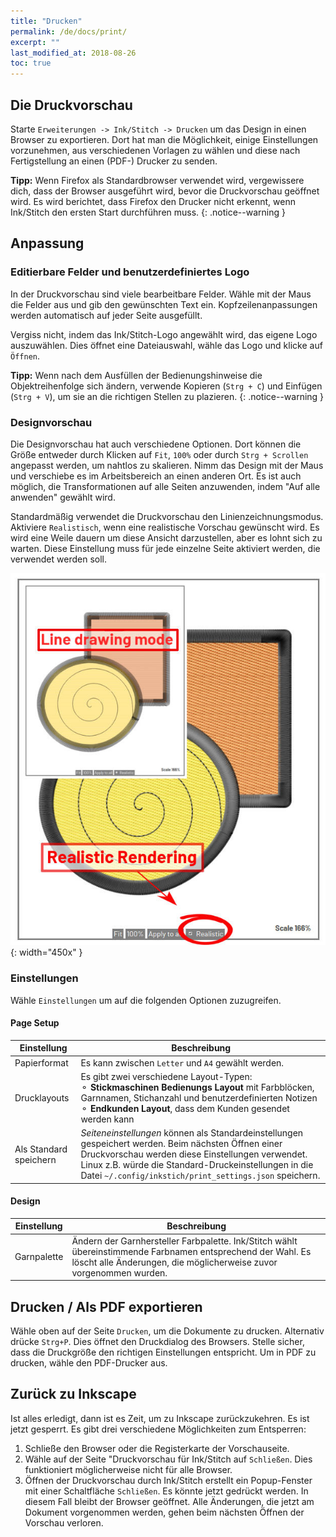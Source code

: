 ```yaml
---
title: "Drucken"
permalink: /de/docs/print/
excerpt: ""
last_modified_at: 2018-08-26
toc: true
---
```

## Die Druckvorschau

Starte `Erweiterungen -> Ink/Stitch -> Drucken` um das Design in einen Browser zu exportieren. Dort hat man die Möglichkeit, einige Einstellungen vorzunehmen, aus verschiedenen Vorlagen zu wählen und diese nach Fertigstellung an einen (PDF-) Drucker zu senden.

**Tipp:** Wenn Firefox als Standardbrowser verwendet wird, vergewissere dich, dass der Browser ausgeführt wird, bevor die Druckvorschau geöffnet wird. Es wird berichtet, dass Firefox den Drucker nicht erkennt, wenn Ink/Stitch den ersten Start durchführen muss.
{: .notice--warning }

## Anpassung

### Editierbare Felder und benutzerdefiniertes Logo
In der Druckvorschau sind viele bearbeitbare Felder. Wähle mit der Maus die Felder aus und gib den gewünschten Text ein. Kopfzeilenanpassungen werden automatisch auf jeder Seite ausgefüllt.

Vergiss nicht, indem das Ink/Stitch-Logo angewählt wird, das eigene Logo auszuwählen. Dies öffnet eine Dateiauswahl, wähle das Logo und klicke auf `Öffnen`.

**Tipp:** Wenn nach dem Ausfüllen der Bedienungshinweise die Objektreihenfolge sich ändern, verwende Kopieren (`Strg + C`) und Einfügen (`Strg + V`), um sie an die richtigen Stellen zu plazieren.
{: .notice--warning }

### Designvorschau

Die Designvorschau hat auch verschiedene Optionen. Dort können die Größe entweder durch Klicken auf `Fit`, `100%` oder durch `Strg + Scrollen` angepasst werden, um nahtlos zu skalieren. Nimm das Design mit der Maus und verschiebe es im Arbeitsbereich an einen anderen Ort. Es ist auch möglich, die Transformationen auf alle Seiten anzuwenden, indem "Auf alle anwenden" gewählt wird.

Standardmäßig verwendet die Druckvorschau den Linienzeichnungsmodus. Aktiviere `Realistisch`, wenn eine realistische Vorschau gewünscht wird. Es wird eine Weile dauern um diese Ansicht darzustellen, aber es lohnt sich zu warten. Diese Einstellung muss für jede einzelne Seite aktiviert werden, die verwendet werden soll.

![Linienzeichnung und realistische Vorschau](/assets/images/docs/print-realistic-rendering.jpg){: width="450x" }

### Einstellungen

Wähle `Einstellungen` um auf die folgenden Optionen zuzugreifen.

#### Page Setup

Einstellung|Beschreibung
---|---
Papierformat | Es kann zwischen `Letter` und `A4` gewählt werden.
Drucklayouts | Es gibt zwei verschiedene Layout-Typen:<br />⚬ **Stickmaschinen Bedienungs Layout** mit Farbblöcken, Garnnamen, Stichanzahl und benutzerdefinierten Notizen<br />⚬ **Endkunden Layout**, dass dem Kunden gesendet werden kann
Als Standard speichern | *Seiteneinstellungen* können als Standardeinstellungen gespeichert werden. Beim nächsten Öffnen einer Druckvorschau werden diese Einstellungen verwendet. Linux z.B. würde die Standard-Druckeinstellungen in die Datei `~/.config/inkstich/print_settings.json` speichern.

#### Design

Einstellung|Beschreibung
---|---
Garnpalette | Ändern der Garnhersteller Farbpalette. Ink/Stitch wählt übereinstimmende Farbnamen entsprechend der Wahl. Es löscht alle Änderungen, die möglicherweise zuvor vorgenommen wurden.


## Drucken / Als PDF exportieren

Wähle oben auf der Seite `Drucken`, um die Dokumente zu drucken. Alternativ drücke `Strg+P`. Dies öffnet den Druckdialog des Browsers. Stelle sicher, dass die Druckgröße den richtigen Einstellungen entspricht. Um in PDF zu drucken, wähle den PDF-Drucker aus.

## Zurück zu Inkscape

Ist alles erledigt, dann ist es Zeit, um zu Inkscape zurückzukehren. Es ist jetzt gesperrt. Es gibt drei verschiedene Möglichkeiten zum Entsperren:

1. Schließe den Browser oder die Registerkarte der Vorschauseite.
2. Wähle auf der Seite "Druckvorschau für Ink/Stitch auf `Schließen`. Dies funktioniert möglicherweise nicht für alle Browser.
3. Öffnen der Druckvorschau durch Ink/Stitch erstellt ein Popup-Fenster mit einer Schaltfläche `Schließen`. Es könnte jetzt gedrückt werden. In diesem Fall bleibt der Browser geöffnet. Alle Änderungen, die jetzt am Dokument vorgenommen werden, gehen beim nächsten Öffnen der Vorschau verloren.
